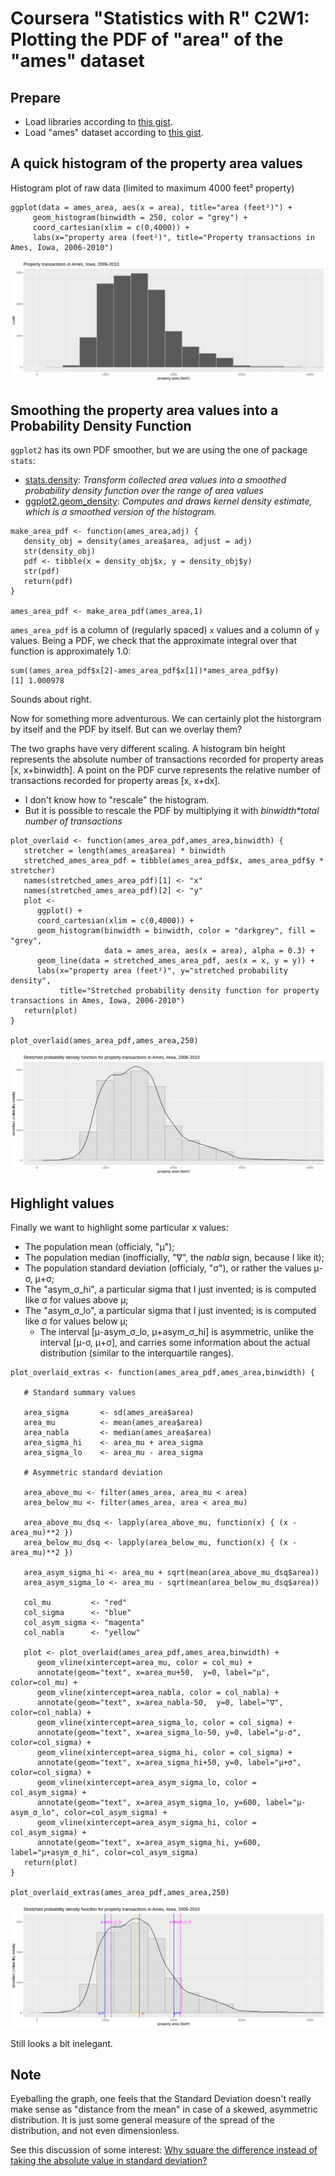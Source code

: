 # Coursera "Statistics with R" C2W1: Plotting the PDF of "area" of the "ames" dataset

## Prepare

- Load libraries according to [this gist](https://gist.github.com/dtonhofer/408a6c15ee4d171fd9314113660cd312).
- Load "ames" dataset according to [this gist](https://gist.github.com/dtonhofer/5b14680401823826120c7bebcdccb8f7).

## A quick histogram of the property area values

Histogram plot of raw data (limited to maximum 4000 feet² property)

````
ggplot(data = ames_area, aes(x = area), title="area (feet²)") + 
     geom_histogram(binwidth = 250, color = "grey") +
     coord_cartesian(xlim = c(0,4000)) + 
     labs(x="property area (feet²)", title="Property transactions in Ames, Iowa, 2006-2010")
````    

![property transactions in ames.png](https://raw.githubusercontent.com/dtonhofer/rstudio_coding/master/course_2_week_1/plots/property_transactions_in_ames.png)

## Smoothing the property area values into a Probability Density Function

`ggplot2` has its own PDF smoother, but we are using the one of package `stats`:

- [stats.density](https://www.rdocumentation.org/packages/stats/versions/3.6.2/topics/density): _Transform collected area values into a smoothed probability density function over the range of area values_
- [ggplot2.geom_density](https://www.rdocumentation.org/packages/ggplot2/versions/3.2.1/topics/geom_density): _Computes and draws kernel density estimate, which is a smoothed version of the histogram._

````
make_area_pdf <- function(ames_area,adj) {
   density_obj = density(ames_area$area, adjust = adj)
   str(density_obj)
   pdf <- tibble(x = density_obj$x, y = density_obj$y)
   str(pdf)
   return(pdf)
}

ames_area_pdf <- make_area_pdf(ames_area,1)
````

`ames_area_pdf` is a column of (regularly spaced) `x` values and a column of `y` values. Being a PDF, we check that the
approximate integral over that function is approximately 1.0:

````
sum((ames_area_pdf$x[2]-ames_area_pdf$x[1])*ames_area_pdf$y)
[1] 1.000978
````

Sounds about right.

Now for something more adventurous. We can certainly plot the historgram by itself and the PDF by itself.
But can we overlay them?

The two graphs have very different scaling. A histogram bin height represents the absolute number of transactions
recorded for property areas [x, x+binwidth]. A point on the PDF curve represents the relative number of transactions
recorded for property areas [x, x+dx]. 

- I don't know how to "rescale" the histogram.
- But it is possible to rescale the PDF by multiplying it with _binwidth*total number of transactions_

````
plot_overlaid <- function(ames_area_pdf,ames_area,binwidth) {
   stretcher = length(ames_area$area) * binwidth
   stretched_ames_area_pdf = tibble(ames_area_pdf$x, ames_area_pdf$y * stretcher)
   names(stretched_ames_area_pdf)[1] <- "x"
   names(stretched_ames_area_pdf)[2] <- "y"
   plot <-
      ggplot() + 
      coord_cartesian(xlim = c(0,4000)) +           
      geom_histogram(binwidth = binwidth, color = "darkgrey", fill = "grey", 
                     data = ames_area, aes(x = area), alpha = 0.3) + 
      geom_line(data = stretched_ames_area_pdf, aes(x = x, y = y)) +
      labs(x="property area (feet²)", y="stretched probability density",
           title="Stretched probability density function for property transactions in Ames, Iowa, 2006-2010")
   return(plot)           
}

plot_overlaid(ames_area_pdf,ames_area,250)
````    

![property transactions in ames overlaid pdf](https://raw.githubusercontent.com/dtonhofer/rstudio_coding/master/course_2_week_1/plots/property_transactions_in_ames_overlaid_pdf.png)


## Highlight values

Finally we want to highlight some particular x values:

- The population mean (officialy, "μ");
- The population median (inofficially, "∇", the _nabla_ sign, because I like it);
- The population standard deviation (officialy, "σ"), or rather the values μ-σ, μ+σ;
- The "asym_σ_hi", a particular sigma that I just invented; is is computed like σ for values above μ;
- The "asym_σ_lo", a particular sigma that I just invented; is is computed like σ for values below μ;
  - The interval [μ-asym_σ_lo, μ+asym_σ_hi] is asymmetric, unlike the interval [μ-σ, μ+σ], and carries some information about the actual distribution (similar to the interquartile ranges).

````
plot_overlaid_extras <- function(ames_area_pdf,ames_area,binwidth) {

   # Standard summary values
   
   area_sigma       <- sd(ames_area$area)
   area_mu          <- mean(ames_area$area)
   area_nabla       <- median(ames_area$area)
   area_sigma_hi    <- area_mu + area_sigma
   area_sigma_lo    <- area_mu - area_sigma

   # Asymmetric standard deviation

   area_above_mu <- filter(ames_area, area_mu < area)
   area_below_mu <- filter(ames_area, area < area_mu)
   
   area_above_mu_dsq <- lapply(area_above_mu, function(x) { (x - area_mu)**2 })
   area_below_mu_dsq <- lapply(area_below_mu, function(x) { (x - area_mu)**2 })
   
   area_asym_sigma_hi <- area_mu + sqrt(mean(area_above_mu_dsq$area))
   area_asym_sigma_lo <- area_mu - sqrt(mean(area_below_mu_dsq$area))
   
   col_mu         <- "red"
   col_sigma      <- "blue"
   col_asym_sigma <- "magenta"
   col_nabla      <- "yellow"

   plot <- plot_overlaid(ames_area_pdf,ames_area,binwidth) +
      geom_vline(xintercept=area_mu, color = col_mu) +
      annotate(geom="text", x=area_mu+50,  y=0, label="μ", color=col_mu) +
      geom_vline(xintercept=area_nabla, color = col_nabla) +
      annotate(geom="text", x=area_nabla-50,  y=0, label="∇", color=col_nabla) + 
      geom_vline(xintercept=area_sigma_lo, color = col_sigma) +     
      annotate(geom="text", x=area_sigma_lo-50, y=0, label="μ-σ", color=col_sigma) +
      geom_vline(xintercept=area_sigma_hi, color = col_sigma) +     
      annotate(geom="text", x=area_sigma_hi+50, y=0, label="μ+σ", color=col_sigma) +
      geom_vline(xintercept=area_asym_sigma_lo, color = col_asym_sigma) +
      annotate(geom="text", x=area_asym_sigma_lo, y=600, label="μ-asym_σ_lo", color=col_asym_sigma) +               
      geom_vline(xintercept=area_asym_sigma_hi, color = col_asym_sigma) + 
      annotate(geom="text", x=area_asym_sigma_hi, y=600, label="μ+asym_σ_hi", color=col_asym_sigma)      
   return(plot)
}

plot_overlaid_extras(ames_area_pdf,ames_area,250)
````

![property transactions in ames overlaid pdf lines](https://raw.githubusercontent.com/dtonhofer/rstudio_coding/master/course_2_week_1/plots/property_transactions_in_ames_overlaid_pdf_lines.png)

Still looks a bit inelegant.

## Note

Eyeballing the graph, one feels that the Standard Deviation doesn't really make sense as "distance from the mean"
in case of a skewed, asymmetric distribution. It is just some general measure of the spread of the distribution,
and not even dimensionless.

See this discussion of some interest: [Why square the difference instead of taking the absolute value in standard deviation?](https://stats.stackexchange.com/questions/118/why-square-the-difference-instead-of-taking-the-absolute-value-in-standard-devia)


